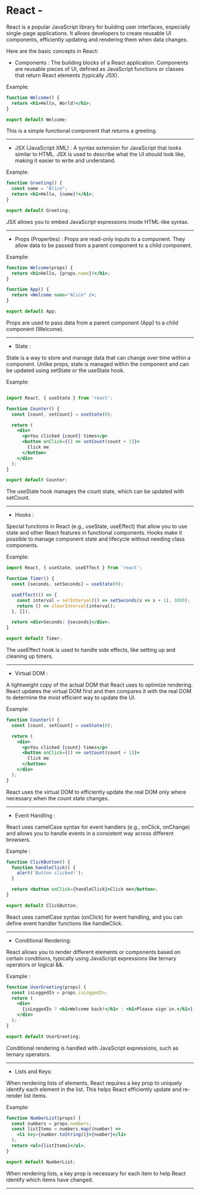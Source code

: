 # React -

React is a popular JavaScript library for building user interfaces, especially single-page applications. It allows developers to create reusable UI components, efficiently updating and rendering them when data changes.

Here are the basic concepts in React:

- Components : The building blocks of a React application. Components are reusable pieces of UI, defined as JavaScript functions or classes that   return React elements (typically JSX).

Example:

```jsx
function Welcome() {
  return <h1>Hello, World!</h1>;
}

export default Welcome;
```
This is a simple functional component that returns a greeting.
<hr/>

- JSX (JavaScript XML) : A syntax extension for JavaScript that looks similar to HTML. JSX is used to describe what the UI should look like, making it easier to write and understand.

Example:

```jsx
function Greeting() {
  const name = "Alice";
  return <h1>Hello, {name}!</h1>;
}

export default Greeting;
```

JSX allows you to embed JavaScript expressions inside HTML-like syntax.
<hr/>

- Props (Properties) : Props are read-only inputs to a component. They allow data to be passed from a parent component to a child component.

Example:
```jsx
function Welcome(props) {
  return <h1>Hello, {props.name}!</h1>;
}

function App() {
  return <Welcome name="Alice" />;
}

export default App;
```
Props are used to pass data from a parent component (App) to a child component (Welcome).
<hr/>

- State :

State is a way to store and manage data that can change over time within a component. Unlike props, state is managed within the component and can be updated using setState or the useState hook.

Example:

```jsx

import React, { useState } from 'react';

function Counter() {
  const [count, setCount] = useState(0);

  return (
    <div>
      <p>You clicked {count} times</p>
      <button onClick={() => setCount(count + 1)}>
        Click me
      </button>
    </div>
  );
}

export default Counter;
```

The useState hook manages the count state, which can be updated with setCount.
<hr/>

- Hooks : 

Special functions in React (e.g., useState, useEffect) that allow you to use state and other React features in functional components. Hooks make it possible to manage component state and lifecycle without needing class components.

Example:

```jsx
import React, { useState, useEffect } from 'react';

function Timer() {
  const [seconds, setSeconds] = useState(0);

  useEffect(() => {
    const interval = setInterval(() => setSeconds(s => s + 1), 1000);
    return () => clearInterval(interval);
  }, []);

  return <div>Seconds: {seconds}</div>;
}

export default Timer;
```
The useEffect hook is used to handle side effects, like setting up and cleaning up timers.
<hr/>

- Virtual DOM : 

A lightweight copy of the actual DOM that React uses to optimize rendering. React updates the virtual DOM first and then compares it with the real DOM to determine the most efficient way to update the UI.

Example:

```jsx
function Counter() {
  const [count, setCount] = useState(0);

  return (
    <div>
      <p>You clicked {count} times</p>
      <button onClick={() => setCount(count + 1)}>
        Click me
      </button>
    </div>
  );
}
```
React uses the virtual DOM to efficiently update the real DOM only where necessary when the count state changes.
<hr/>

- Event Handling :

React uses camelCase syntax for event handlers (e.g., onClick, onChange) and allows you to handle events in a consistent way across different browsers.

Example :

```jsx
function ClickButton() {
  function handleClick() {
    alert('Button clicked!');
  }

  return <button onClick={handleClick}>Click me</button>;
}

export default ClickButton;
```

React uses camelCase syntax (onClick) for event handling, and you can define event handler functions like handleClick.
<hr/>

- Conditional Rendering:

React allows you to render different elements or components based on certain conditions, typically using JavaScript expressions like ternary operators or logical &&.

Example :
```jsx
function UserGreeting(props) {
  const isLoggedIn = props.isLoggedIn;
  return (
    <div>
      {isLoggedIn ? <h1>Welcome back!</h1> : <h1>Please sign in.</h1>}
    </div>
  );
}

export default UserGreeting;
```
Conditional rendering is handled with JavaScript expressions, such as ternary operators.
<hr/>

- Lists and Keys:

When rendering lists of elements, React requires a key prop to uniquely identify each element in the list. This helps React efficiently update and re-render list items.

Example:
```jsx
function NumberList(props) {
  const numbers = props.numbers;
  const listItems = numbers.map((number) =>
    <li key={number.toString()}>{number}</li>
  );
  return <ul>{listItems}</ul>;
}

export default NumberList;
```
When rendering lists, a key prop is necessary for each item to help React identify which items have changed.
<hr/>
